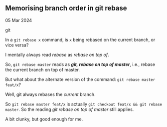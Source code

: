 <article itemscope itemtype="https://schema.org/Article" itemid="urn:uuid:aa8b98ca-36f9-4a95-9b18-2b8a75335e17" class="h-entry">

<hgroup>

# Memorising branch order in git rebase

<p> <time datetime="2024-03-05">05 Mar 2024</time> </p>

<p class="tags"><span>git</span></p>

</hgroup>

In a `git rebase x` command, is `x` being rebased on the current branch, or vice versa?

I mentally always read <i>rebase</i> as <i>rebase on top of</i>.

So, `git rebase master` reads as <strong><i>git, rebase on top of master</i></strong>, i.e., rebase the current branch on top of master.

But what about the alternate version of the command: `git rebase master feat/x`?

Well, git always rebases the *current* branch.

So `git rebase master feat/x` is actually `git checkout feat/x && git rebase master`. So the reading <i>git rebase on top of master</i> still applies.

A bit clunky, but good enough for me.

</article>